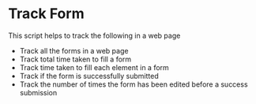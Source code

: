 # Track Form

This script helps to track the following in a web page
  * Track all the forms in a web page
  * Track total time taken to fill a form
  * Track time taken to fill each element in a form
  * Track if the form is successfully submitted
  * Track the number of times the form has been edited before a success submission
